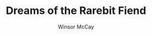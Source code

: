 ---
title: Dreams of the Rarebit Fiend
author: Winsor McCay
readingDate: 2009-02-01
layout: book
---